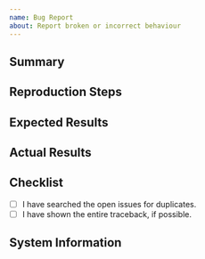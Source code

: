 ```yaml
---
name: Bug Report
about: Report broken or incorrect behaviour
---
```


## Summary

<!-- A summary of your bug report -->

## Reproduction Steps

<!-- What you did to make it happen. Ideally there should be a short code snippet in this section to help reproduce the bug. -->

## Expected Results

<!-- What you expected to happen -->

## Actual Results

<!-- What actually happened. If there is a traceback, please show it in its entirety. -->


## Checklist

<!-- Put an x inside [ ] to check it, like so: [x] (without white space) -->

- [ ] I have searched the open issues for duplicates.
- [ ] I have shown the entire traceback, if possible.

## System Information

<!-- Basic info (i.e. Python version, library version and your operating system) -->

